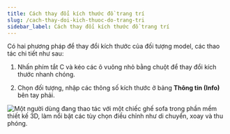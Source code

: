 ```yaml
---
title: Cách thay đổi kích thước đồ trang trí
slug: /cach-thay-doi-kich-thuoc-do-trang-tri
sidebar_label: Cách thay đổi kích thước đồ trang trí
---
```


Có hai phương pháp để thay đổi kích thước của đối tượng model, các thao tác chi tiết như sau:

1. Nhấn phím tắt C và kéo các ô vuông nhỏ bằng chuột để thay đổi kích thước nhanh chóng.

2. Chọn đối tượng, nhập các thông số kích thước ở bảng **Thông tin (Info)** bên tay phải.

![Một người dùng đang thao tác với một chiếc ghế sofa trong phần mềm thiết kế 3D, làm nổi bật các tùy chọn điều chỉnh như di chuyển, xoay và thu phóng.](https://storage.googleapis.com/jegavn_kb/image_jegavn/50.1.png)